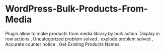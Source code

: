 # WordPress-Bulk-Products-From-Media
Plugin allow to make products from media library by bulk action. Display in row actions , Uncategorized problem solved , explode problem solved , Accurate counter notice , Get Existing Products Names.
